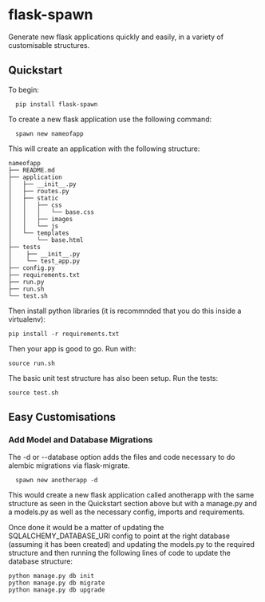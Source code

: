 # flask-spawn
Generate new flask applications quickly and easily, in a variety of customisable structures.


## Quickstart

To begin:

```
  pip install flask-spawn
```

To create a new flask application use the following command:

```
  spawn new nameofapp
```

This will create an application with the following structure:

```
nameofapp
├── README.md
├── application
│   ├── __init__.py
│   ├── routes.py
│   ├── static
│   │   ├── css
│   │   │   └── base.css
│   │   ├── images
│   │   └── js
│   └── templates
│       └── base.html
├── tests
│    ├── __init__.py
│    └── test_app.py
├── config.py
├── requirements.txt
├── run.py
├── run.sh
└── test.sh
```

Then install python libraries (it is recommnded that you do this inside a virtualenv):

```
pip install -r requirements.txt
```
Then your app is good to go. Run with:

```
source run.sh
```
The basic unit test structure has also been setup. Run the tests:

```
source test.sh
```

## Easy Customisations

### Add Model and Database Migrations

The -d or --database option adds the files and code necessary to do alembic migrations via flask-migrate.

```
  spawn new anotherapp -d
```
This would create a new flask application called anotherapp with the same structure as seen in the Quickstart section above but with a manage.py and a models.py as well as the necessary config, imports and  requirements.

Once done it would be a matter of updating the SQLALCHEMY_DATABASE_URI config to point at the right database (assuming it has been created) and updating the models.py to the required structure and then running the following lines of code to update the database structure:

```
python manage.py db init
python manage.py db migrate
python manage.py db upgrade
```
